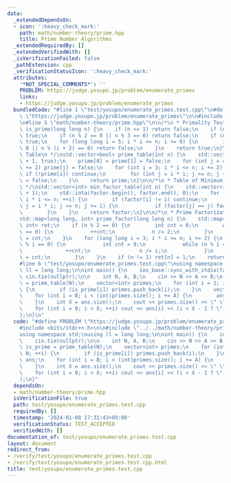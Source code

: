 ```yaml
---
data:
  _extendedDependsOn:
  - icon: ':heavy_check_mark:'
    path: math/number-theory/prime.hpp
    title: Prime Number Algorithms
  _extendedRequiredBy: []
  _extendedVerifiedWith: []
  _isVerificationFailed: false
  _pathExtension: cpp
  _verificationStatusIcon: ':heavy_check_mark:'
  attributes:
    '*NOT_SPECIAL_COMMENTS*': ''
    PROBLEM: https://judge.yosupo.jp/problem/enumerate_primes
    links:
    - https://judge.yosupo.jp/problem/enumerate_primes
  bundledCode: "#line 1 \"test/yosupo/enumerate_primes.test.cpp\"\n#define PROBLEM\
    \ \"https://judge.yosupo.jp/problem/enumerate_primes\"\n\n#include <bits/stdc++.h>\n\
    \n#line 5 \"math/number-theory/prime.hpp\"\n\n/*\n * Primality Test\n */\nbool\
    \ is_prime(long long n) {\n    if (n <= 1) return false;\n    if (n <= 3) return\
    \ true;\n    if (n % 2 == 0 || n % 3 == 0) return false;\n    if (n < 9) return\
    \ true;\n    for (long long i = 5; i * i <= n; i += 6) {\n        if (n % i ==\
    \ 0 || n % (i + 2) == 0) return false;\n    }\n    return true;\n}\n\n/*\n * Prime\
    \ Table\n */\nstd::vector<bool> prime_table(int n) {\n    std::vector<bool> prime(n\
    \ + 1, true);\n    prime[0] = prime[1] = false;\n    for (int j = 4; j <= n; j\
    \ += 2) prime[j] = false;\n    for (int i = 3; i * i <= n; i += 2) {\n       \
    \ if (!prime[i]) continue;\n        for (int j = i * i; j <= n; j += 2 * i) prime[j]\
    \ = false;\n    }\n    return prime;\n}\n\n/*\n * Table of Minimum Prime Factors\n\
    \ */\nstd::vector<int> min_factor_table(int n) {\n    std::vector<int> factor(n\
    \ + 1);\n    std::iota(factor.begin(), factor.end(), 0);\n    for (int i = 2;\
    \ i * i <= n; ++i) {\n        if (factor[i] != i) continue;\n        for (int\
    \ j = i * i; j <= n; j += i) {\n            if (factor[j] == j) factor[j] = i;\n\
    \        }\n    }\n    return factor;\n}\n\n/*\n * Prime Factorization\n */\n\
    std::map<long long, int> prime_factor(long long n) {\n    std::map<long long,\
    \ int> ret;\n    if (n % 2 == 0) {\n        int cnt = 0;\n        while (n % 2\
    \ == 0) {\n            ++cnt;\n            n /= 2;\n        }\n        ret[2]\
    \ = cnt;\n    }\n    for (long long i = 3; i * i <= n; i += 2) {\n        if (n\
    \ % i == 0) {\n            int cnt = 0;\n            while (n % i == 0) {\n  \
    \              ++cnt;\n                n /= i;\n            }\n            ret[i]\
    \ = cnt;\n        }\n    }\n    if (n != 1) ret[n] = 1;\n    return ret;\n}\n\
    #line 6 \"test/yosupo/enumerate_primes.test.cpp\"\nusing namespace std;\nusing\
    \ ll = long long;\n\nint main() {\n    ios_base::sync_with_stdio(false);\n   \
    \ cin.tie(nullptr);\n\n    int N, A, B;\n    cin >> N >> A >> B;\n    auto is_prime\
    \ = prime_table(N);\n    vector<int> primes;\n    for (int i = 2; i <= N; ++i)\
    \ {\n        if (is_prime[i]) primes.push_back(i);\n    }\n    vector<int> ans;\n\
    \    for (int i = B; i < (int)primes.size(); i += A) {\n        ans.push_back(primes[i]);\n\
    \    }\n    int X = ans.size();\n    cout << primes.size() << \" \" << X << endl;\n\
    \    for (int i = 0; i < X; ++i) cout << ans[i] << (i < X - 1 ? \" \" : \"\\n\"\
    );\n}\n"
  code: "#define PROBLEM \"https://judge.yosupo.jp/problem/enumerate_primes\"\n\n\
    #include <bits/stdc++.h>\n\n#include \"../../math/number-theory/prime.hpp\"\n\
    using namespace std;\nusing ll = long long;\n\nint main() {\n    ios_base::sync_with_stdio(false);\n\
    \    cin.tie(nullptr);\n\n    int N, A, B;\n    cin >> N >> A >> B;\n    auto\
    \ is_prime = prime_table(N);\n    vector<int> primes;\n    for (int i = 2; i <=\
    \ N; ++i) {\n        if (is_prime[i]) primes.push_back(i);\n    }\n    vector<int>\
    \ ans;\n    for (int i = B; i < (int)primes.size(); i += A) {\n        ans.push_back(primes[i]);\n\
    \    }\n    int X = ans.size();\n    cout << primes.size() << \" \" << X << endl;\n\
    \    for (int i = 0; i < X; ++i) cout << ans[i] << (i < X - 1 ? \" \" : \"\\n\"\
    );\n}"
  dependsOn:
  - math/number-theory/prime.hpp
  isVerificationFile: true
  path: test/yosupo/enumerate_primes.test.cpp
  requiredBy: []
  timestamp: '2024-01-08 17:31:43+09:00'
  verificationStatus: TEST_ACCEPTED
  verifiedWith: []
documentation_of: test/yosupo/enumerate_primes.test.cpp
layout: document
redirect_from:
- /verify/test/yosupo/enumerate_primes.test.cpp
- /verify/test/yosupo/enumerate_primes.test.cpp.html
title: test/yosupo/enumerate_primes.test.cpp
---
```

